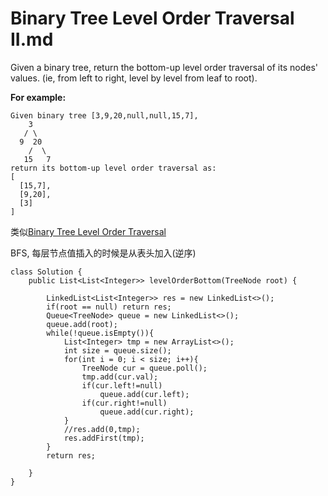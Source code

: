 # Binary Tree Level Order Traversal II.md

Given a binary tree, return the bottom-up level order traversal of its nodes' values. (ie, from left to right, level by level from leaf to root).

**For example:**
```
Given binary tree [3,9,20,null,null,15,7],
    3
   / \
  9  20
    /  \
   15   7
return its bottom-up level order traversal as:
[
  [15,7],
  [9,20],
  [3]
]
```
类似[Binary Tree Level Order Traversal](https://github.com/ZequnSong/Leetcode/blob/master/Leetcode/102.%20Binary%20Tree%20Level%20Order%20Traversal.md)

BFS, 每层节点值插入的时候是从表头加入(逆序)
```
class Solution {
    public List<List<Integer>> levelOrderBottom(TreeNode root) {

        LinkedList<List<Integer>> res = new LinkedList<>();
        if(root == null) return res;
        Queue<TreeNode> queue = new LinkedList<>();
        queue.add(root);
        while(!queue.isEmpty()){
            List<Integer> tmp = new ArrayList<>();
            int size = queue.size();
            for(int i = 0; i < size; i++){
                TreeNode cur = queue.poll();
                tmp.add(cur.val);
                if(cur.left!=null)
                    queue.add(cur.left);
                if(cur.right!=null)
                    queue.add(cur.right);
            }
            //res.add(0,tmp);
            res.addFirst(tmp);
        }
        return res;
        
    }
}
```
